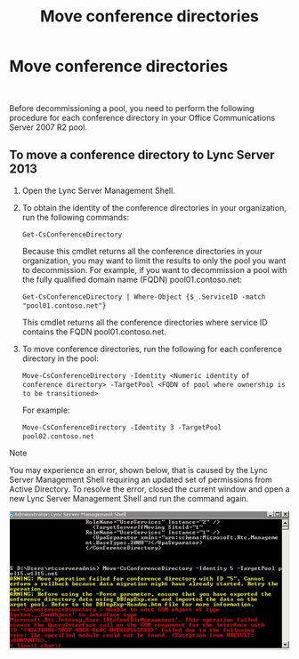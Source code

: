 ﻿---
title: Move conference directories
TOCTitle: Move conference directories
ms:assetid: 71a28308-1f3b-4717-b535-2f4bfe3499a1
ms:mtpsurl: https://technet.microsoft.com/en-us/library/JJ204994(v=OCS.15)
ms:contentKeyID: 48184463
ms.date: 07/23/2014
mtps_version: v=OCS.15
---

# Move conference directories

 


Before decommissioning a pool, you need to perform the following procedure for each conference directory in your Office Communications Server 2007 R2 pool.

## To move a conference directory to Lync Server 2013

1.  Open the Lync Server Management Shell.

2.  To obtain the identity of the conference directories in your organization, run the following commands:
    
        Get-CsConferenceDirectory
    
    Because this cmdlet returns all the conference directories in your organization, you may want to limit the results to only the pool you want to decommission. For example, if you want to decommission a pool with the fully qualified domain name (FQDN) pool01.contoso.net:
    
        Get-CsConferenceDirectory | Where-Object {$_.ServiceID -match "pool01.contoso.net"}
    
    This cmdlet returns all the conference directories where service ID contains the FQDN pool01.contoso.net.

3.  To move conference directories, run the following for each conference directory in the pool:
    
        Move-CsConferenceDirectory -Identity <Numeric identity of conference directory> -TargetPool <FQDN of pool where ownership is to be transitioned>
    
    For example:
    
        Move-CsConferenceDirectory -Identity 3 -TargetPool pool02.contoso.net


> [!NOTE]
> You may experience an error, shown below, that is caused by the Lync Server Management Shell requiring an updated set of permissions from Active Directory. To resolve the error, closed the current window and open a new Lync Server Management Shell and run the command again.



![Move-CsConferenceDirectory error output](images/JJ204994.4748b9e8-9651-4527-afe1-cbdc6d5ce4a8(OCS.15).jpg "Move-CsConferenceDirectory error output")

